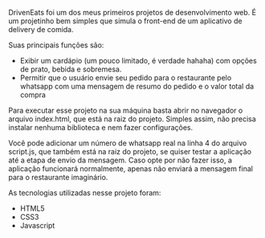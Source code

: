 DrivenEats foi um dos meus primeiros projetos de desenvolvimento web.
É um projetinho bem simples que simula o front-end de um aplicativo de delivery de comida.

Suas principais funções são:
- Exibir um cardápio (um pouco limitado, é verdade hahaha) com opções de prato, bebida e sobremesa.
- Permitir que o usuário envie seu pedido para o restaurante pelo whatsapp com uma mensagem de resumo do pedido e o valor total da compra

Para executar esse projeto na sua máquina basta abrir no navegador o arquivo index.html, que está na raiz do projeto.
Simples assim, não precisa instalar nenhuma biblioteca e nem fazer configurações.

Você pode adicionar um número de whatsapp real na linha 4 do arquivo script.js, que também está na raiz do projeto, se quiser testar a aplicação até a etapa de envio da mensagem.
Caso opte por não fazer isso, a aplicação funcionará normalmente, apenas não enviará a mensagem final para o restaurante imaginário.

As tecnologias utilizadas nesse projeto foram:
- HTML5
- CSS3
- Javascript
